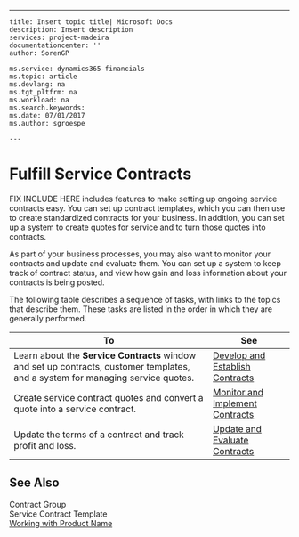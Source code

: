 ---
    title: Insert topic title| Microsoft Docs
    description: Insert description
    services: project-madeira
    documentationcenter: ''
    author: SorenGP

    ms.service: dynamics365-financials
    ms.topic: article
    ms.devlang: na
    ms.tgt_pltfrm: na
    ms.workload: na
    ms.search.keywords:
    ms.date: 07/01/2017
    ms.author: sgroespe

    ---
# Fulfill Service Contracts
FIX INCLUDE HERE<!--[!INCLUDE[navnow](../ApplicationDesign/includes/navnow_md.md)] --> includes features to make setting up ongoing service contracts easy. You can set up contract templates, which you can then use to create standardized contracts for your business. In addition, you can set up a system to create quotes for service and to turn those quotes into contracts.  
  
 As part of your business processes, you may also want to monitor your contracts and update and evaluate them. You can set up a system to keep track of contract status, and view how gain and loss information about your contracts is being posted.  
  
 The following table describes a sequence of tasks, with links to the topics that describe them. These tasks are listed in the order in which they are generally performed.  
  
|**To**|**See**|  
|------------|-------------|  
|Learn about the **Service Contracts** window and set up contracts, customer templates, and a system for managing service quotes.|[Develop and Establish Contracts](../Service/develop-and-establish-contracts.md)|  
|Create service contract quotes and convert a quote into a service contract.|[Monitor and Implement Contracts](../Service/monitor-and-implement-contracts.md)|  
|Update the terms of a contract and track profit and loss.|[Update and Evaluate Contracts](../Service/update-and-evaluate-contracts.md)|  
  
## See Also  
 Contract Group   
 Service Contract Template   
 [Working with Product Name](../WorkingWithDynamics/working-with-$-p_1-product-name-$-.md)